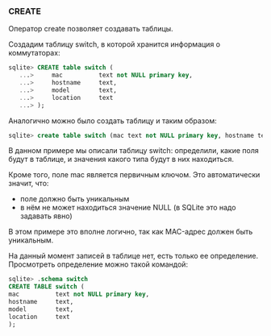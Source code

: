 ### CREATE

Оператор create позволяет создавать таблицы.

Создадим таблицу switch, в которой хранится информация о коммутаторах:
```sql
sqlite> CREATE table switch (
   ...>     mac          text not NULL primary key,
   ...>     hostname     text,
   ...>     model        text,
   ...>     location     text
   ...> );
```

Аналогично можно было создать таблицу и таким образом:
```sql
sqlite> create table switch (mac text not NULL primary key, hostname text, model text, location text);
```

В данном примере мы описали таблицу switch: определили, какие поля будут в таблице, и значения какого типа будут в них находиться.

Кроме того, поле mac является первичным ключом. Это автоматически значит, что:
* поле должно быть уникальным
* в нём не может находиться значение NULL (в SQLite это надо задавать явно)

В этом примере это вполне логично, так как MAC-адрес должен быть уникальным.

На данный момент записей в таблице нет, есть только ее определение.
Просмотреть определение можно такой командой:
```sql
sqlite> .schema switch
CREATE TABLE switch (
mac          text not NULL primary key,
hostname     text,
model        text,
location     text
);
```
